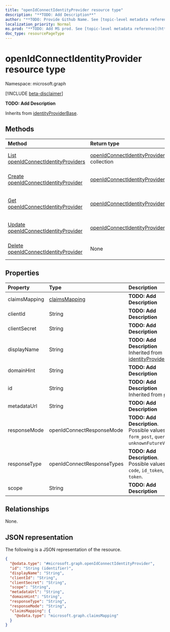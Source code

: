 ```yaml
---
title: "openIdConnectIdentityProvider resource type"
description: "**TODO: Add Description**"
author: "**TODO: Provide Github Name. See [topic-level metadata reference](https://msgo.azurewebsites.net/add/document/guidelines/metadata.html#topic-level-metadata)**"
localization_priority: Normal
ms.prod: "**TODO: Add MS prod. See [topic-level metadata reference](https://msgo.azurewebsites.net/add/document/guidelines/metadata.html#topic-level-metadata)**"
doc_type: resourcePageType
---
```


# openIdConnectIdentityProvider resource type

Namespace: microsoft.graph

[!INCLUDE [beta-disclaimer](../../includes/beta-disclaimer.md)]

**TODO: Add Description**


Inherits from [identityProviderBase](../resources/identityproviderbase.md).

## Methods
|Method|Return type|Description|
|:---|:---|:---|
|[List openIdConnectIdentityProviders](../api/openidconnectidentityprovider-list.md)|[openIdConnectIdentityProvider](../resources/openidconnectidentityprovider.md) collection|Get a list of the [openIdConnectIdentityProvider](../resources/openidconnectidentityprovider.md) objects and their properties.|
|[Create openIdConnectIdentityProvider](../api/openidconnectidentityprovider-create.md)|[openIdConnectIdentityProvider](../resources/openidconnectidentityprovider.md)|Create a new [openIdConnectIdentityProvider](../resources/openidconnectidentityprovider.md) object.|
|[Get openIdConnectIdentityProvider](../api/openidconnectidentityprovider-get.md)|[openIdConnectIdentityProvider](../resources/openidconnectidentityprovider.md)|Read the properties and relationships of an [openIdConnectIdentityProvider](../resources/openidconnectidentityprovider.md) object.|
|[Update openIdConnectIdentityProvider](../api/openidconnectidentityprovider-update.md)|[openIdConnectIdentityProvider](../resources/openidconnectidentityprovider.md)|Update the properties of an [openIdConnectIdentityProvider](../resources/openidconnectidentityprovider.md) object.|
|[Delete openIdConnectIdentityProvider](../api/openidconnectidentityprovider-delete.md)|None|Deletes an [openIdConnectIdentityProvider](../resources/openidconnectidentityprovider.md) object.|

## Properties
|Property|Type|Description|
|:---|:---|:---|
|claimsMapping|[claimsMapping](../resources/claimsmapping.md)|**TODO: Add Description**|
|clientId|String|**TODO: Add Description**|
|clientSecret|String|**TODO: Add Description**|
|displayName|String|**TODO: Add Description** Inherited from [identityProviderBase](../resources/identityproviderbase.md)|
|domainHint|String|**TODO: Add Description**|
|id|String|**TODO: Add Description** Inherited from [entity](../resources/entity.md)|
|metadataUrl|String|**TODO: Add Description**|
|responseMode|openIdConnectResponseMode|**TODO: Add Description**. Possible values are: `form_post`, `query`, `unknownFutureValue`.|
|responseType|openIdConnectResponseTypes|**TODO: Add Description**. Possible values are: `code`, `id_token`, `token`.|
|scope|String|**TODO: Add Description**|

## Relationships
None.

## JSON representation
The following is a JSON representation of the resource.
<!-- {
  "blockType": "resource",
  "keyProperty": "id",
  "@odata.type": "microsoft.graph.openIdConnectIdentityProvider",
  "baseType": "microsoft.graph.identityProviderBase",
  "openType": false
}
-->
``` json
{
  "@odata.type": "#microsoft.graph.openIdConnectIdentityProvider",
  "id": "String (identifier)",
  "displayName": "String",
  "clientId": "String",
  "clientSecret": "String",
  "scope": "String",
  "metadataUrl": "String",
  "domainHint": "String",
  "responseType": "String",
  "responseMode": "String",
  "claimsMapping": {
    "@odata.type": "microsoft.graph.claimsMapping"
  }
}
```

